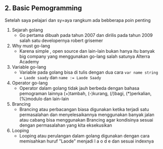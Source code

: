 ## 2. Basic Pemogramming

Setelah saya pelajari dan sy=aya rangkum ada bebberapa poin penting

1. Sejarah golang
   - Go pertama dibuah pada tahun 2007 dan dirilis pada tahun 2009 salah satu developernya robert grisemer
2. Why must go-lang
   - Karena simple , open source dan lain-lain bukan hanya itu banyak big company yang menggunakan go-lang salah satunya Alterra Academy
3. Variable go-lang
   - Variable pada golang bisa di tulis dengan dua cara ```var name string = Laode saady``` dan ```name := Laode Saady```
4. Operator go-lang
   - Operator dalam golang tidak jauh berbeda dengan bahasa pemograman lainnya (+)tambah, (-)kurang, (/)bagi, (*)perkalian, (%)modulo dan lain-lain
5. Brancing 
   - Brancing atau perbacangan biasa digunakan ketika terjadi satu permasalahan dan menyelesaikannya menggunakan banyak jalan atau cabang bisa menggunakan Brancing agar kondisinya sesuai dengan permasalahan yang kita eksekusikan
6. Looping 
   - Looping atau perulangan dalam golang digunakan dengan cara memisahkan huruf "Laode" menjadi l a o d e dan sesuai indexnya
